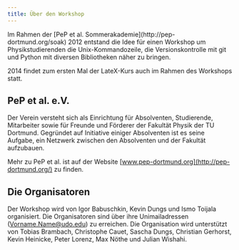 ```yaml
---
title: Über den Workshop
---
```


<p class="lead">Im Rahmen der [PeP et al. Sommerakademie](http://pep-dortmund.org/soak) 2012 entstand die Idee für einen Workshop um Physikstudierenden die Unix-Kommandozeile, die Versionskontrolle mit git und Python mit diversen Bibliotheken näher zu bringen.</p>

2014 findet zum ersten Mal der LateX-Kurs auch im Rahmen des Workshops statt.

## PeP et al. e.V.
Der Verein versteht sich als Einrichtung für Absolventen, Studierende, Mitarbeiter sowie für Freunde und Förderer der Fakultät Physik der TU Dortmund. Gegründet auf Initiative einiger Absolventen ist es seine Aufgabe, ein Netzwerk zwischen den Absolventen und der Fakultät aufzubauen.

Mehr zu PeP et al. ist auf der Website [www.pep-dortmund.org](http://pep-dortmund.org/) zu finden.

## Die Organisatoren
Der Workshop wird von Igor Babuschkin, Kevin Dungs und Ismo Toijala organisiert.
Die Organisatoren sind über ihre Unimailadressen (Vorname.Name@udo.edu) zu erreichen.
Die Organisation wird unterstützt von Tobias Brambach, Christophe Cauet, Sascha Dungs, Christian Gerhorst, Kevin Heinicke, Peter Lorenz, Max Nöthe und Julian Wishahi.
